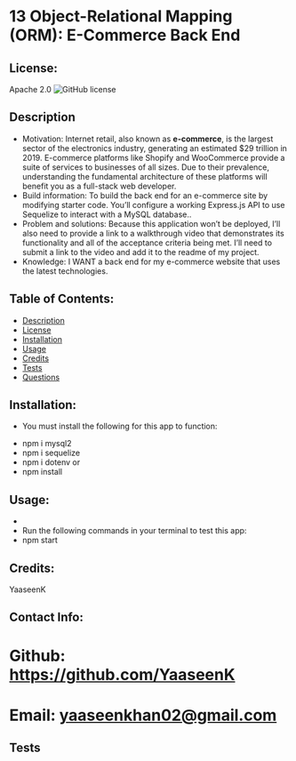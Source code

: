 # 13 Object-Relational Mapping (ORM): E-Commerce Back End

  ## License:
   Apache 2.0   ![GitHub license](https://img.shields.io/badge/License-Apache%202.0-blue.svg)

  ## Description 
   * Motivation:
    Internet retail, also known as **e-commerce**, is the largest sector of the electronics industry, generating an estimated $29 trillion in 2019. E-commerce platforms like Shopify and WooCommerce provide a suite of services to businesses of all sizes. Due to their prevalence, understanding the fundamental architecture of these platforms will benefit you as a full-stack web developer.
   * Build information:
     To build the back end for an e-commerce site by modifying starter code. You’ll configure a working Express.js API to use Sequelize to interact with a MySQL database..
   * Problem and solutions:
    Because this application won’t be deployed, I’ll also need to provide a link to a walkthrough video that demonstrates its functionality and all of the acceptance criteria being met. I’ll need to submit a link to the video and add it to the readme of my project. 
   * Knowledge:
    I WANT a back end for my e-commerce website that uses the latest technologies.

  ## Table of Contents:
   * [Description](#description)
   * [License](#license)
   * [Installation](#installation)
   * [Usage](#usage)
   * [Credits](#Credits)
   * [Tests](#tests)
   * [Questions](#questions)

  ## Installation:
   - You must install the following for this app to function:
   * npm i mysql2
   * npm i sequelize
   * npm i dotenv
   or
   * npm install

  ## Usage:
   * 
   * Run the following commands in your terminal to test this app:
   * npm start
   
  ## Credits:
   YaaseenK

## Contact Info:
   # Github: https://github.com/YaaseenK
   # Email: yaaseenkhan02@gmail.com

  ## Tests
  
